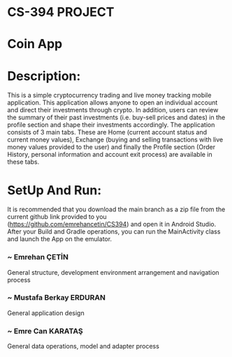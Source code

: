 # CS-394 PROJECT
# Coin App
# Description:
This is a simple cryptocurrency trading and live money tracking mobile application. This application allows anyone to open an individual account and direct their investments through crypto. In addition, users can review the summary of their past investments (i.e. buy-sell prices and dates) in the profile section and shape their investments accordingly.
The application consists of 3 main tabs. These are Home (current account status and current money values), Exchange (buying and selling transactions with live money values ​​provided to the user) and finally the Profile section (Order History, personal information and account exit process) are available in these tabs.

# SetUp And Run:
It is recommended that you download the main branch as a zip file from the current github link provided to you (https://github.com/emrehancetin/CS394) and open it in Android Studio. After your Build and Gradle operations, you can run the MainActivity class and launch the App on the emulator.

### ~ Emrehan ÇETİN
General structure, development environment arrangement and navigation process 

### ~ Mustafa Berkay ERDURAN
General application design 

### ~ Emre Can KARATAŞ
General data operations, model and adapter process 


